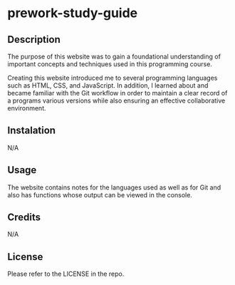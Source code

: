 # prework-study-guide

## Description

The purpose of this website was to gain a foundational understanding of important concepts and techniques used in this programming course.

Creating this website introduced me to several programming languages such as HTML, CSS, and JavaScript.  In addition, I learned about and became familiar with the Git workflow in order to maintain a clear record of a programs various versions while also ensuring an effective collaborative environment.

## Instalation

N/A

## Usage

The website contains notes for the languages used as well as for Git and also has functions whose output can be viewed in the console.

## Credits

N/A

## License

Please refer to the LICENSE in the repo.